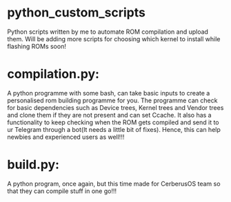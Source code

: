 # python_custom_scripts
Python scripts written by me to automate ROM compilation and upload them. Will be adding more scripts for choosing which kernel to install while flashing ROMs soon!  

# compilation.py:
A python programme with some bash, can take basic inputs to create a personalised rom building programme for you. The programme can check for basic dependencies such as Device trees, Kernel trees and Vendor trees and clone them if they are not present and can set Ccache. It also has a functionality to keep checking when the ROM gets compiled and send it to ur Telegram through a bot(It needs a little bit of fixes). Hence, this can help newbies and experienced users as well!!!  

# build.py:
A python program, once again, but this time made for CerberusOS team so that they can compile stuff in one go!!!

